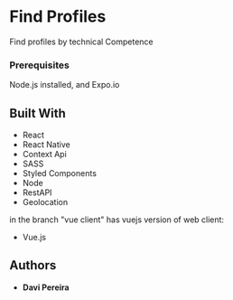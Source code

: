 # Find Profiles

Find profiles by technical Competence

### Prerequisites

Node.js installed, and Expo.io

## Built With

* React
* React Native
* Context Api
* SASS
* Styled Components
* Node
* RestAPI
* Geolocation

in the branch "vue client" has vuejs version of web client:
* Vue.js

## Authors

* **Davi Pereira**
